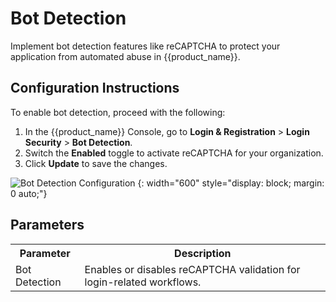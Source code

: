 # Bot Detection

Implement bot detection features like reCAPTCHA to protect your application from automated abuse in {{product_name}}.

## Configuration Instructions

To enable bot detection, proceed with the following:

1. In the {{product_name}} Console, go to **Login & Registration** > **Login Security** > **Bot Detection**.
2. Switch the **Enabled** toggle to activate reCAPTCHA for your organization.
3. Click **Update** to save the changes.

![Bot Detection Configuration]({{base_path}}/assets/img/guides/account-configurations/bot-detection.png)
{: width="600" style="display: block; margin: 0 auto;"}

## Parameters

<table>
  <tr>
    <th>Parameter</th>
    <th>Description</th>
  </tr>
  <tr>
    <td>Bot Detection</td>
    <td>Enables or disables reCAPTCHA validation for login-related workflows.</td>
  </tr>
</table>
